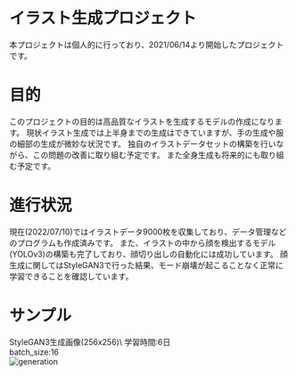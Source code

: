 # イラスト生成プロジェクト
本プロジェクトは個人的に行っており、2021/06/14より開始したプロジェクトです。

# 目的
このプロジェクトの目的は高品質なイラストを生成するモデルの作成になります。
現状イラスト生成では上半身までの生成はできていますが、手の生成や服の細部の生成が微妙な状況です。
独自のイラストデータセットの構築を行いながら、この問題の改善に取り組む予定です。
また全身生成も将来的にも取り組む予定です。

# 進行状況
現在(2022/07/10)ではイラストデータ9000枚を収集しており、データ管理などのプログラムも作成済みです。
また、イラストの中から顔を検出するモデル(YOLOv3)の構築も完了しており、顔切り出しの自動化には成功しています。
顔生成に関してはStyleGAN3で行った結果、モード崩壊が起こることなく正常に学習できることを確認しています。

# サンプル
StyleGAN3生成画像(256x256)\ 
学習時間:6日\
batch_size:16\
![generation](https://user-images.githubusercontent.com/55880071/178160116-7894b631-c03a-431e-b6ed-7ef56e458eb6.PNG)
